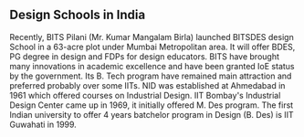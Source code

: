 ## Design Schools in India

Recently, BITS Pilani (Mr. Kumar Mangalam Birla) launched BITSDES design School in a 63-acre plot under 
Mumbai Metropolitan area. It will offer BDES, PG degree in design and FDPs for design educators. BITS have
brought many innovations in academic excellence and have been granted IoE status by the government. Its
B. Tech program have remained main attraction and preferred probably over some IITs. NID was established
at Ahmedabad in 1961 which offered courses on Industrial Design. IIT Bombay's Industrial Design Center 
came up in 1969, it initially offered M. Des program. The first Indian university to offer 4 years 
batchelor program in Design (B. Des) is IIT Guwahati in 1999.   
